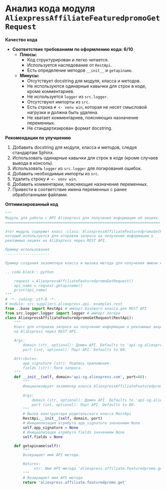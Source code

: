 # Анализ кода модуля `AliexpressAffiliateFeaturedpromoGetRequest`

**Качество кода**

- **Соответствие требованиям по оформлению кода: 6/10**
  - **Плюсы:**
    - Код структурирован и легко читается.
    - Используется наследование от `RestApi`.
    - Есть определение методов `__init__` и `getapiname`.
  - **Минусы:**
    - Отсутствует docstring для модуля, класса и методов.
    - Не используются одинарные кавычки для строк в коде, кроме комментариев.
    - Не используется `logger` из `src.logger`.
    - Отсутствуют импорты из `src`.
    - Есть строка `# <- venv win`, которая не несет смысловой нагрузки и должна быть удалена.
    - Не хватает комментариев, поясняющих назначение переменных.
    - Не стандартизирован формат docstring.

**Рекомендации по улучшению**

1.  Добавить docstring для модуля, класса и методов, следуя стандартам Sphinx.
2.  Использовать одинарные кавычки для строк в коде (кроме случаев вывода в консоль).
3.  Использовать `logger` из `src.logger` для логирования ошибок.
4.  Добавить необходимые импорты из `src`.
5.  Удалить строку `# <- venv win`.
6.  Добавить комментарии, поясняющие назначение переменных.
7.  Привести в соответствие имена переменных с ранее обработанными файлами.

**Оптимизированный код**

```python
"""
Модуль для работы с API Aliexpress для получения информации об акциях.
======================================================================

Этот модуль содержит класс :class:`AliexpressAffiliateFeaturedpromoGetRequest`,
который используется для отправки запроса на получение информации о
рекламных акциях на AliExpress через REST API.

Пример использования
--------------------

Пример создания экземпляра класса и вызова метода для получения имени API:

.. code-block:: python

    request = AliexpressAffiliateFeaturedpromoGetRequest()
    api_name = request.getapiname()
    print(api_name)
"""
# -*- coding: utf-8 -*-
# module: src.suppliers.aliexpress.api._examples.rest
from ..base import RestApi # импорт базового класса для REST API
from src.logger.logger import logger # импорт логера
class AliexpressAffiliateFeaturedpromoGetRequest(RestApi):
    """
    Класс для отправки запроса на получение информации о рекламных акциях
    на AliExpress через REST API.

    Args:
        domain (str, optional): Домен API. Defaults to 'api-sg.aliexpress.com'.
        port (int, optional): Порт API. Defaults to 80.

    Attributes:
        app_signature (str): Подпись приложения.
        fields (str): Поля запроса.
    """
    def __init__(self, domain='api-sg.aliexpress.com', port=80):
        """
        Инициализирует экземпляр класса AliexpressAffiliateFeaturedpromoGetRequest.
        
        Args:
            domain (str, optional): Домен API. Defaults to 'api-sg.aliexpress.com'.
            port (int, optional): Порт API. Defaults to 80.
        """
        # Вызов конструктора родительского класса RestApi
        RestApi.__init__(self, domain, port)
        # Инициализация атрибута app_signature значением None
        self.app_signature = None
        # Инициализация атрибута fields значением None
        self.fields = None

    def getapiname(self):
        """
        Возвращает имя API метода.

        Returns:
             str: Имя API метода 'aliexpress.affiliate.featuredpromo.get'.
        """
        # Возвращает имя API метода
        return 'aliexpress.affiliate.featuredpromo.get'
```